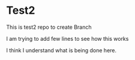# Test2
This is test2 repo to create Branch

I am trying to add few lines to see how this works

I think I understand what is being done here.
